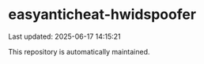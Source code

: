 # easyanticheat-hwidspoofer

Last updated: 2025-06-17 14:15:21

This repository is automatically maintained.
